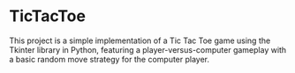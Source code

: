 # TicTacToe
This project is a simple implementation of a Tic Tac Toe game using the Tkinter library in Python, featuring a player-versus-computer gameplay with a basic random move strategy for the computer player.
